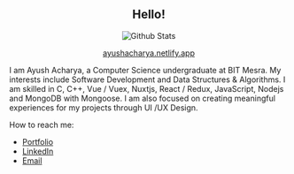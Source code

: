 <h2 align="center">Hello!</h2>
<p align="center">
    <img src="https://github-readme-stats.vercel.app/api?username=jash139&count_private=true&show_icons=true&theme=react" alt="Github Stats" />
</p>

<p align="center">
    <a href="https://ayushacharya.netlify.app" target="_blank">
        ayushacharya.netlify.app
    </a>
</p>

<p>I am Ayush Acharya, a Computer Science undergraduate at BIT Mesra. My interests include Software Development and Data Structures & Algorithms. I am skilled in C, C++, Vue / Vuex, Nuxtjs, React / Redux, JavaScript, Nodejs and MongoDB with Mongoose. I am also focused on creating meaningful experiences for my projects through UI /UX Design.</p>

How to reach me:
* [Portfolio](https://ayushacharya.netlify.app)
* [LinkedIn](https://www.linkedin.com/in/ayush-acharya-5a2178203)
* [Email](mailto:ayushacharya1309@gmail.com)
